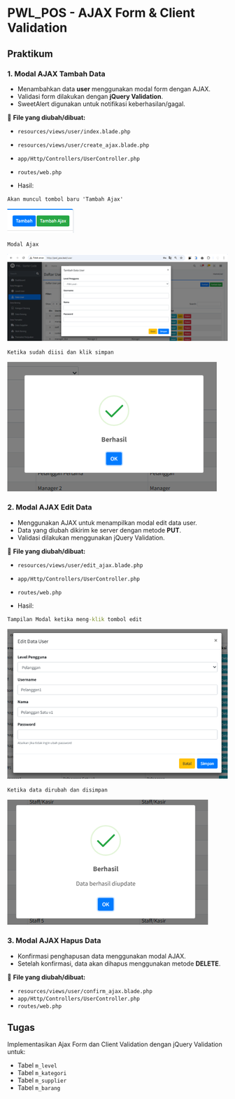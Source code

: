 # PWL_POS - AJAX Form & Client Validation

## Praktikum

### 1. Modal AJAX Tambah Data
- Menambahkan data **user** menggunakan modal form dengan AJAX.
- Validasi form dilakukan dengan **jQuery Validation**.
- SweetAlert digunakan untuk notifikasi keberhasilan/gagal.

📌 **File yang diubah/dibuat:**
- `resources/views/user/index.blade.php`
- `resources/views/user/create_ajax.blade.php`
- `app/Http/Controllers/UserController.php`
- `routes/web.php`

- Hasil:<br>

```cmd
Akan muncul tombol baru 'Tambah Ajax'
```
![TambahAjax](img/tambahajax.png)
```cmd
Modal Ajax
```
![ModalAjax](img/modalajax.png)
```cmd
Ketika sudah diisi dan klik simpan
```
![SuccessAjax](img/successajax.png)


### 2. Modal AJAX Edit Data
- Menggunakan AJAX untuk menampilkan modal edit data user.
- Data yang diubah dikirim ke server dengan metode **PUT**.
- Validasi dilakukan menggunakan jQuery Validation.

📌 **File yang diubah/dibuat:**
- `resources/views/user/edit_ajax.blade.php`
- `app/Http/Controllers/UserController.php`
- `routes/web.php`

- Hasil:<br>

```cmd
Tampilan Modal ketika meng-klik tombol edit
```
![EditAjax](img/editajax.png)
```cmd
Ketika data dirubah dan disimpan
```
![EditSuccessAjax](img/editsuccess.png)

### 3. Modal AJAX Hapus Data
- Konfirmasi penghapusan data menggunakan modal AJAX.
- Setelah konfirmasi, data akan dihapus menggunakan metode **DELETE**.

📌 **File yang diubah/dibuat:**
- `resources/views/user/confirm_ajax.blade.php`
- `app/Http/Controllers/UserController.php`
- `routes/web.php`


## Tugas
Implementasikan  Ajax Form dan Client Validation dengan 
jQuery Validation untuk:
- Tabel `m_level`
- Tabel `m_kategori`
- Tabel `m_supplier`
- Tabel `m_barang`